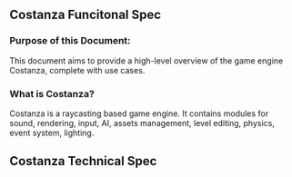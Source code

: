 ## Costanza Funcitonal Spec

### Purpose of this Document:
This document aims to provide a high-level overview of the game engine Costanza, complete with use cases.

### What is Costanza?
Costanza is a raycasting based game engine. It contains modules for sound, rendering, input, AI, assets management, level editing,
physics, event system, lighting.

## Costanza Technical Spec
